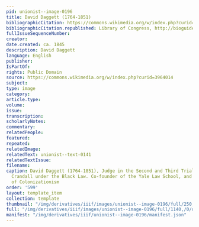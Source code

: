 ```yaml
---
pid: unionist--image-0196
title: David Daggett (1764-1851)
bibliographicCitation: https://commons.wikimedia.org/w/index.php?curid=3964014
bibliographicCitation.republished: Library of Congress, http://bioguide.congress.gov/scripts/guidedisplay.pl?index=D000002
fullIssueSequenceNumber: 
creator: 
date.created: ca. 1845
description: David Daggett
language: English
publisher: 
IsPartOf: 
rights: Public Domain
source: https://commons.wikimedia.org/w/index.php?curid=3964014
subject: 
type: image
category: 
article.type: 
volume: 
issue: 
transcription: 
scholarlyNotes: 
commentary: 
relatedPeople: 
featured: 
repeated: 
relatedImage: 
relatedText: unionist--text-0141
relatedTextIssue: 
filename: 
caption: David Daggett (1764-1851), Judge in the Second and Third Trials of Prudence
  Crandall under the Black Law. Co-founder of the Yale Law School, and a noted supporter
  of Colonizationism
order: '599'
layout: template_item
collection: template
thumbnail: "/img/derivatives/iiif/images/unionist--image-0196/full/250,/0/default.jpg"
full: "/img/derivatives/iiif/images/unionist--image-0196/full/1140,/0/default.jpg"
manifest: "/img/derivatives/iiif/unionist--image-0196/manifest.json"
---
```

